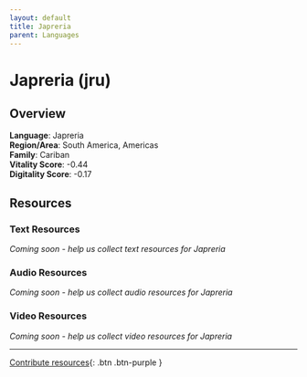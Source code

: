 ```yaml
---
layout: default
title: Japreria
parent: Languages
---
```


# Japreria (jru)

## Overview

**Language**: Japreria  
**Region/Area**: South America, Americas  
**Family**: Cariban  
**Vitality Score**: -0.44  
**Digitality Score**: -0.17  

## Resources

### Text Resources
*Coming soon - help us collect text resources for Japreria*

### Audio Resources
*Coming soon - help us collect audio resources for Japreria*

### Video Resources
*Coming soon - help us collect video resources for Japreria*

---

[Contribute resources](https://fairtrain.github.io/){: .btn .btn-purple }
